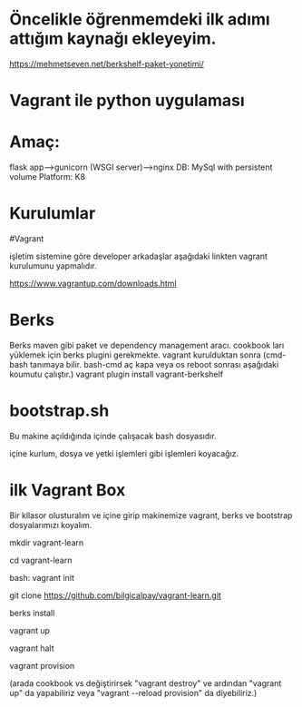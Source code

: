 
# Öncelikle öğrenmemdeki ilk adımı attığım kaynağı ekleyeyim.

https://mehmetseven.net/berkshelf-paket-yonetimi/


# Vagrant ile python uygulaması

# Amaç:

flask app-->gunicorn (WSGI server)-->nginx
DB: MySql with persistent volume
Platform: K8


# Kurulumlar

#Vagrant

işletim sistemine göre developer arkadaşlar aşağıdaki linkten vagrant kurulumunu yapmalıdır.

https://www.vagrantup.com/downloads.html


# Berks

Berks maven gibi paket ve dependency management aracı.
cookbook ları yüklemek için berks plugini gerekmekte.
vagrant kurulduktan sonra  (cmd-bash tanımaya bilir. bash-cmd aç kapa veya os reboot sonrası aşağıdaki koumutu çalıştır.)
vagrant plugin install vagrant-berkshelf

# bootstrap.sh

Bu makine açıldığında içinde çalışacak bash dosyasıdır. 

içine kurlum, dosya ve yetki işlemleri gibi işlemleri koyacağız.

# ilk Vagrant Box

Bir kllasor olusturalım ve içine girip makinemize  vagrant, berks ve bootstrap dosyalarımızı koyalım.

mkdir vagrant-learn 

cd vagrant-learn

bash: vagrant init


git clone https://github.com/bilgicalpay/vagrant-learn.git

berks install 

vagrant up

vagrant halt

vagrant provision

(arada cookbook vs değiştirirsek "vagrant destroy" ve ardından "vagrant up" da yapabiliriz veya "vagrant --reload provision" da diyebiliriz.)


